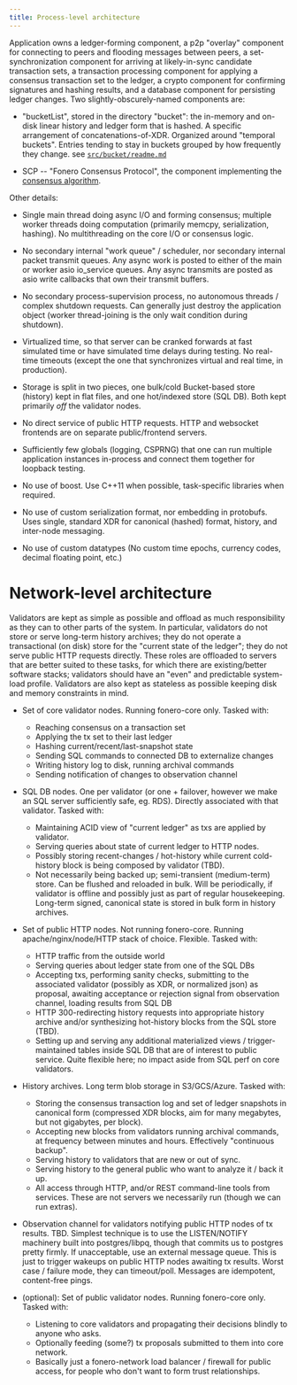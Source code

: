```yaml
---
title: Process-level architecture
---
```


Application owns a ledger-forming component, a p2p "overlay" component for
connecting to peers and flooding messages between peers, a set-synchronization
component for arriving at likely-in-sync candidate transaction sets, a
transaction processing component for applying a consensus transaction set to
the ledger, a crypto component for confirming signatures and hashing results,
and a database component for persisting ledger changes.
Two slightly-obscurely-named components are:

  - "bucketList", stored in the directory "bucket": the in-memory and on-disk
    linear history and ledger form that is hashed. A specific arrangement of
    concatenations-of-XDR. Organized around "temporal buckets". Entries tending
	to stay in buckets grouped by how frequently they change.
	see [`src/bucket/readme.md`](/src/bucket/readme.md)

  - SCP -- "Fonero Consensus Protocol", the component implementing the
    [consensus algorithm](https://www.fonero.org/papers/fonero-consensus-protocol.pdf).

Other details:

  - Single main thread doing async I/O and forming consensus; multiple
    worker threads doing computation (primarily memcpy, serialization,
    hashing). No multithreading on the core I/O or consensus logic.

  - No secondary internal "work queue" / scheduler, nor secondary internal
    packet transmit queues. Any async work is posted to either of the main
    or worker asio io_service queues. Any async transmits are posted as
    asio write callbacks that own their transmit buffers.

  - No secondary process-supervision process, no autonomous threads /
    complex shutdown requests. Can generally just destroy the application
    object (worker thread-joining is the only wait condition during
    shutdown).

  - Virtualized time, so that server can be cranked forwards at fast
    simulated time or have simulated time delays during testing. No
    real-time timeouts (except the one that synchronizes virtual and real
    time, in production).

  - Storage is split in two pieces, one bulk/cold Bucket-based store (history)
    kept in flat files, and one hot/indexed store (SQL DB). Both kept primarily
    _off_ the validator nodes.

  - No direct service of public HTTP requests. HTTP and websocket frontends
    are on separate public/frontend servers.

  - Sufficiently few globals (logging, CSPRNG) that one can run multiple
    application instances in-process and connect them together for loopback
    testing.

  - No use of boost. Use C++11 when possible, task-specific libraries
    when required.

  - No use of custom serialization format, nor embedding in protobufs. Uses
    single, standard XDR for canonical (hashed) format, history, and
    inter-node messaging.

  - No use of custom datatypes (No custom time epochs, currency codes, decimal
    floating point, etc.)


Network-level architecture
==========================

Validators are kept as simple as possible and offload as much responsibility as
they can to other parts of the system. In particular, validators do not store
or serve long-term history archives; they do not operate a transactional
(on disk) store for the "current state of the ledger"; they do not serve public
HTTP requests directly. These roles are offloaded to servers that are better
suited to these tasks, for which there are existing/better software stacks;
validators should have an "even" and predictable system-load profile. Validators
are also kept as stateless as possible keeping disk and memory constraints in
mind.

- Set of core validator nodes. Running fonero-core only. Tasked with:
  - Reaching consensus on a transaction set
  - Applying the tx set to their last ledger
  - Hashing current/recent/last-snapshot state
  - Sending SQL commands to connected DB to externalize changes
  - Writing history log to disk, running archival commands
  - Sending notification of changes to observation channel

- SQL DB nodes. One per validator (or one + failover, however we make an
  SQL server sufficiently safe, eg. RDS). Directly associated with that
  validator. Tasked with:
  - Maintaining ACID view of "current ledger" as txs are applied by validator.
  - Serving queries about state of current ledger to HTTP nodes.
  - Possibly storing recent-changes / hot-history while current
    cold-history block is being composed by validator (TBD).
  - Not necessarily being backed up; semi-transient (medium-term)
    store. Can be flushed and reloaded in bulk. Will be periodically, if
    validator is offline and possibly just as part of regular
    housekeeping. Long-term signed, canonical state is stored in bulk form
    in history archives.

- Set of public HTTP nodes. Not running fonero-core. Running
  apache/nginx/node/HTTP stack of choice. Flexible. Tasked with:
  - HTTP traffic from the outside world
  - Serving queries about ledger state from one of the SQL DBs
  - Accepting txs, performing sanity checks, submitting to the associated
    validator (possibly as XDR, or normalized json) as proposal, awaiting
    acceptance or rejection signal from observation channel, loading results
    from SQL DB
  - HTTP 300-redirecting history requests into appropriate history archive
    and/or synthesizing hot-history blocks from the SQL store (TBD).
  - Setting up and serving any additional materialized views /
    trigger-maintained tables inside SQL DB that are of interest to public
    service. Quite flexible here; no impact aside from SQL perf on core
    validators.

- History archives. Long term blob storage in S3/GCS/Azure. Tasked with:
  - Storing the consensus transaction log and set of ledger snapshots in
    canonical form (compressed XDR blocks, aim for many megabytes, but not
    gigabytes, per block).
  - Accepting new blocks from validators running archival commands, at
    frequency between minutes and hours. Effectively "continuous backup".
  - Serving history to validators that are new or out of sync.
  - Serving history to the general public who want to analyze it / back it up.
  - All access through HTTP, and/or REST command-line tools from services.
    These are not servers we necessarily run (though we can run extras).

- Observation channel for validators notifying public HTTP nodes of tx
  results. TBD. Simplest technique is to use the LISTEN/NOTIFY machinery
  built into postgres/libpq, though that commits us to postgres pretty
  firmly. If unacceptable, use an external message queue. This is just to
  trigger wakeups on public HTTP nodes awaiting tx results. Worst case /
  failure mode, they can timeout/poll. Messages are idempotent,
  content-free pings.

- (optional): Set of public validator nodes. Running fonero-core only. Tasked
with:
  - Listening to core validators and propagating their decisions blindly
    to anyone who asks.
  - Optionally feeding (some?) tx proposals submitted to them into core network.
  - Basically just a fonero-network load balancer / firewall for public access,
    for people who don't want to form trust relationships.
